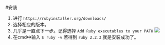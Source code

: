 #安装

1. 进行 `https://rubyinstaller.org/downloads/`  
2. 选择相应的版本。  
3. 几乎是一直点下一步。记得选择 `Add Ruby executables to your PATH` ![](./image/ruby/rubyInstall0.png)  
4. 在cmd中输入 `$ ruby -v` 若得到 `ruby 2.2.3` 就是安装成功了。